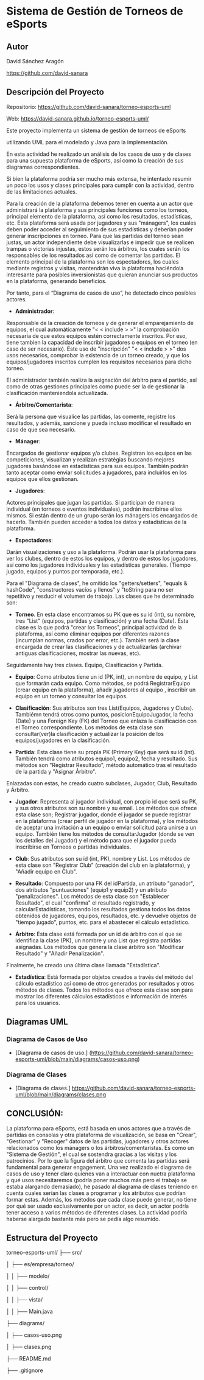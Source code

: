 # Sistema de Gestión de Torneos de eSports

## Autor

David Sánchez Aragón

https://github.com/david-sanara

## Descripción del Proyecto

Repositorio: https://github.com/david-sanara/torneo-esports-uml

Web: https://david-sanara.github.io/torneo-esports-uml/

Este proyecto implementa un sistema de gestión de torneos de eSports

utilizando UML para el modelado y Java para la implementación.

En esta actividad he realizado un análisis de los casos de uso y de clases para una supuesta plataforma de eSports, así como la creación de sus diagramas correspondientes.

Si bien la plataforma podría ser mucho más extensa, he intentado resumir un poco los usos y clases principales para cumplir con la actividad, dentro de las limitaciones actuales.

Para la creación de la plataforma debemos tener en cuenta a un actor que administrará la plataforma y sus principales funciones como los torneos, principal elemento de la plataforma, así como los resultados, estadísticas, etc.
Esta plataforma será usada por jugadores y sus "mánagers", los cuales deben poder acceder al seguimiento de sus estadísticas y deberían poder generar inscripciones en torneo.
Para que las partidas del torneo sean justas, un actor independiente debe visualizarlas e impedir que se realicen trampas o victorias injustas, estos serán los árbitros, los cuales serán los responsables de los resultados así como de comentar las partidas.
El elemento principal de la plataforma son los espectadores, los cuales mediante registros y visitas, mantendrán viva la plataforma haciéndola interesante para posibles inversionistas que quieran anunciar sus productos en la plataforma, generando beneficios.

Por tanto, para el “Diagrama de casos de uso”, he detectado cinco posibles actores. 

- **Administrador**: 

Responsable de la creación de torneos y de generar el emparejamiento de equipos, el cual automáticamente "< < include > >" la comprobación necesaria de que estos equipos estén correctamente inscritos.
Por eso, tiene tambien la capacidad de inscribir jugadores o equipos en el torneo (en caso de ser necesario). Este uso de "inscripción" "< < include > >" dos usos necesarios, comprobar la existencia de un torneo creado, y que los equipos/jugadores inscritos cumplen los requisitos necesarios para dicho torneo.

El administrador también realiza la asignación del árbitro para el partido, así como de otras gestiones principales como puede ser la de gestionar la clasificación manteniendola actualizada.

- **Árbitro/Comentarista**:

Será la persona que visualice las partidas, las comente, registre los resultados, y además, sancione y pueda incluso modificar el resultado en caso de que sea necesario.

- **Mánager**:

Encargados de gestionar equipos y/o clubes. Registran los equipos en las competiciones, visualizan y realizan estratégias buscando mejores jugadores basándose en estadísticas para sus equipos. También podrán tanto aceptar como enviar solicitudes a jugadores, para incluirlos en los equipos que ellos gestionan.

- **Jugadores**:

Actores principales que jugan las partidas. Si participan de manera individual (en torneos o eventos individuales), podrán inscribirse ellos mismos. Si están dentro de un grupo serán los mánagers los encargados de hacerlo. También pueden acceder a todos los datos y estadísticas de la plataforma.

- **Espectadores**:

Darán visualizaciones y uso a la plataforma. Podrán usar la plataforma para ver los clubes, dentro de estos los equipos, y dentro de estos los jugadores, así como los jugadores individuales y las estadísticas generales. (Tiempo jugado, equipos y puntos por temporada, etc.).



Para el "Diagrama de clases", he omitido los "getters/setters", "equals & hashCode", "constructores vacíos y llenos" y "toString para no ser repetitivo y resducir el volumen de trabajo. Las clases que he determinado son:

* **Torneo**. En esta clase encontramos su PK que es su id (int), su nombre, tres "List" (equipos, partidas y clasificación) y una fecha (Date).
Esta clase es la que podrá "crear los Torneos", principal actividad de la plataforma, así como eliminar equipos por diferentes razones (incumplan normas, crados por error, etc.). También será la clase encargada de crear las clasificaciones y de actualizarlas (archivar antiguas clasificaciones, mostrar las nuevas, etc).

Seguidamente hay tres clases. Equipo, Clasificación y Partida.

* **Equipo**: Como atributos tiene un id (PK, int), un nombre de equipo, y List<Jugador> que formarán cada equipo. Como métodos, se podrá RegistrarEquipo (crear equipo en la plataforma), añadir jugadores al equipo , inscribir un equipo en un torneo y consultar los equipos.

* **Clasificación**: Sus atributos son tres List(Equipos, Jugadores y Clubs). Tambiémn tendrá otros como puntos, posicionEquipoJugador, la fecha (Date) y una Foreign Key (FK) del Torneo que enlaza la clasificación con el Torneo correspondiente. Los métodos de esta clase son consultar(ver)la clasificación y actualizar la posición de los equipos/jugadores en la clasificación.

* **Partida**: Esta clase tiene su propia PK (Primary Key) que será su id (int). También tendrá como atributos equipo1, equipo2, fecha y resultado. Sus métodos son "Registrar Resultado", método automático tras el resultado de la partida y "Asignar Árbitro".

Enlazadas con estas, he creado cuatro subclases, Jugador, Club, Resultado y Árbitro.

* **Jugador**: Representa al jugador individual, con propio id que será su PK, y sus otros atributos son su nombre y su email. Los métodos que ofrece esta clase son; Registrar jugador, donde el jugador se puede registrar en la plataforma (crear perfil de jugador en la plataforma), y los métodos de aceptar una invitación a un equipo o enviar solicitud para unirse a un equipo. También tiene los métodos de consultarJugador (donde se ven los detalles del Jugador) y el método para que el jugador pueda inscribirse en Torneos o partidas individuales.

* **Club**: Sus atributos son su id (int, PK), nombre y List<Equipo>. Los métodos de esta clase son "Registrar Club" (creación del club en la plataforma), y "Añadir equipo en Club".

* **Resultado**: Compuesto por una FK del idPartida, un atributo "ganador", dos atributos "puntuaciones" (equip1 y equip2) y un atributo "penalizaciones". Los métodos de esta clase son "Establecer Resultado", el cual "confirma" el resultado registrado, y calcularEstadísticas, tomando los resultados gestiona todos los datos obtenidos de jugadores, equipos, resultados, etc. y devuelve objetos de "tiempo jugado", puntos, etc. para el abastecer el cálculo estadístico.

* **Árbitro**: Esta clase está formada por un id de árbitro con el que se identifica la clase (PK), un nombre y una List<Partida> que registra partidas asignadas.
Los métodos que genera la clase árbitro son "Modificar Resultado" y "Añadir Penalización".

Finalmente, he creado una última clase llamada "Estadística".

* **Estadística**: Está formada por objetos creados a través del método del cálculo estadístico así como de otros generados por resultados y otros métodos de clases. Todos los métodos que ofrece esta clase son para mostrar los diferentes cálculos estadísticos e información de interés para los usuarios.

## Diagramas UML

### Diagrama de Casos de Uso

- [Diagrama de casos de uso.] (https://github.com/david-sanara/torneo-esports-uml/blob/main/diagrams/casos-uso.png)

### Diagrama de Clases

- [Diagrama de clases.] https://github.com/david-sanara/torneo-esports-uml/blob/main/diagrams/clases.png

## CONCLUSIÓN: 
La plataforma para eSports, está basada en unos actores que a través de partidas en consolas y otra plataforma de visualización, se basa en "Crear", "Gestionar" y "Recoger" datos de las partidas, jugadores y otros actores relacionados como los mánagers o los árbitros/comentaristas. Es como un "Sistema de Gestión", el cual se sostendra gracias a las visitas y los patrocinios. Por lo que la figura del árbitro que comenta las partidas será fundamental para generar engagement. 
Una vez realizado el diagrama de casos de uso y tener claro quienes van a interactuar con nuetra plataforma y qué usos necesitaremos (podría poner muchos más pero el trabajo se estaba alargando demasiado), he pasado al diagrama de clases teniendo en cuenta cuales serían las clases a programar y los atributos que podrían formar estas. Además, los métodos que cada clase puede generar, no tiene por qué ser usado exclusivamente por un actor, es decir, un actor podría tener acceso a varios métodos de diferentes clases.
La actividad podría haberse alargado bastante más pero se pedía algo resumido.

## Estructura del Proyecto

torneo-esports-uml/ ├── src/

│ ├── es/empresa/torneo/

│ │ ├── modelo/

│ │ ├── control/

│ │ ├── vista/

│ │ ├── Main.java

├── diagrams/

│ ├── casos-uso.png

│ ├── clases.png

├── README.md

├── .gitignore

